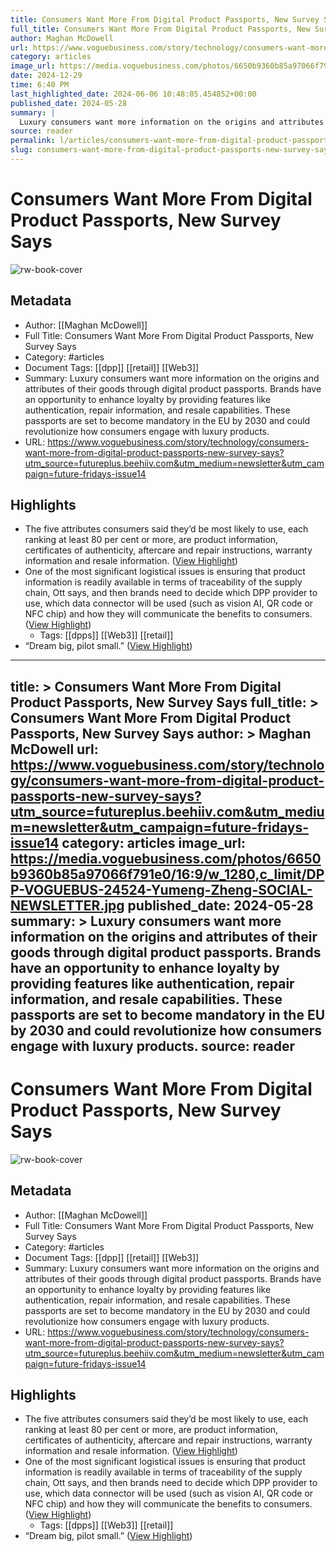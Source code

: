 ```yaml
---
title: Consumers Want More From Digital Product Passports, New Survey Says
full_title: Consumers Want More From Digital Product Passports, New Survey Says
author: Maghan McDowell
url: https://www.voguebusiness.com/story/technology/consumers-want-more-from-digital-product-passports-new-survey-says?utm_source=futureplus.beehiiv.com&utm_medium=newsletter&utm_campaign=future-fridays-issue14
category: articles
image_url: https://media.voguebusiness.com/photos/6650b9360b85a97066f791e0/16:9/w_1280,c_limit/DPP-VOGUEBUS-24524-Yumeng-Zheng-SOCIAL-NEWSLETTER.jpg
date: 2024-12-29
time: 6:40 PM
last_highlighted_date: 2024-06-06 10:48:05.454852+00:00
published_date: 2024-05-28
summary: |
  Luxury consumers want more information on the origins and attributes of their goods through digital product passports. Brands have an opportunity to enhance loyalty by providing features like authentication, repair information, and resale capabilities. These passports are set to become mandatory in the EU by 2030 and could revolutionize how consumers engage with luxury products.
source: reader
permalink: l/articles/consumers-want-more-from-digital-product-passports-new-survey-says
slug: consumers-want-more-from-digital-product-passports-new-survey-says
---
```

# Consumers Want More From Digital Product Passports, New Survey Says

![rw-book-cover](https://media.voguebusiness.com/photos/6650b9360b85a97066f791e0/16:9/w_1280,c_limit/DPP-VOGUEBUS-24524-Yumeng-Zheng-SOCIAL-NEWSLETTER.jpg)

## Metadata
- Author: [[Maghan McDowell]]
- Full Title: Consumers Want More From Digital Product Passports, New Survey Says
- Category: #articles
- Document Tags: [[dpp]] [[retail]] [[Web3]] 
- Summary: Luxury consumers want more information on the origins and attributes of their goods through digital product passports. Brands have an opportunity to enhance loyalty by providing features like authentication, repair information, and resale capabilities. These passports are set to become mandatory in the EU by 2030 and could revolutionize how consumers engage with luxury products.
- URL: https://www.voguebusiness.com/story/technology/consumers-want-more-from-digital-product-passports-new-survey-says?utm_source=futureplus.beehiiv.com&utm_medium=newsletter&utm_campaign=future-fridays-issue14

## Highlights
- The five attributes consumers said they’d be most likely to use, each ranking at least 80 per cent or more, are product information, certificates of authenticity, aftercare and repair instructions, warranty information and resale information. ([View Highlight](https://read.readwise.io/read/01hzn1va4pgwrt3ynmmefbsav9))
- One of the most significant logistical issues is ensuring that product information is readily available in terms of traceability of the supply chain, Ott says, and then brands need to decide which DPP provider to use, which data connector will be used (such as vision AI, QR code or NFC chip) and how they will communicate the benefits to consumers. ([View Highlight](https://read.readwise.io/read/01hzn1zdk99mpe76z5prsre46h))
    - Tags: [[dpps]] [[Web3]] [[retail]] 
- “Dream big, pilot small.” ([View Highlight](https://read.readwise.io/read/01hzn20jkbhwrd9de9fj5t0g6p))


---
title: >
  Consumers Want More From Digital Product Passports, New Survey Says
full_title: >
  Consumers Want More From Digital Product Passports, New Survey Says
author: >
  Maghan McDowell
url: https://www.voguebusiness.com/story/technology/consumers-want-more-from-digital-product-passports-new-survey-says?utm_source=futureplus.beehiiv.com&utm_medium=newsletter&utm_campaign=future-fridays-issue14
category: articles
image_url: https://media.voguebusiness.com/photos/6650b9360b85a97066f791e0/16:9/w_1280,c_limit/DPP-VOGUEBUS-24524-Yumeng-Zheng-SOCIAL-NEWSLETTER.jpg
published_date: 2024-05-28
summary: >
  Luxury consumers want more information on the origins and attributes of their goods through digital product passports. Brands have an opportunity to enhance loyalty by providing features like authentication, repair information, and resale capabilities. These passports are set to become mandatory in the EU by 2030 and could revolutionize how consumers engage with luxury products.
source: reader
---
# Consumers Want More From Digital Product Passports, New Survey Says

![rw-book-cover](https://media.voguebusiness.com/photos/6650b9360b85a97066f791e0/16:9/w_1280,c_limit/DPP-VOGUEBUS-24524-Yumeng-Zheng-SOCIAL-NEWSLETTER.jpg)

## Metadata
- Author: [[Maghan McDowell]]
- Full Title: Consumers Want More From Digital Product Passports, New Survey Says
- Category: #articles
- Document Tags: [[dpp]] [[retail]] [[Web3]] 
- Summary: Luxury consumers want more information on the origins and attributes of their goods through digital product passports. Brands have an opportunity to enhance loyalty by providing features like authentication, repair information, and resale capabilities. These passports are set to become mandatory in the EU by 2030 and could revolutionize how consumers engage with luxury products.
- URL: https://www.voguebusiness.com/story/technology/consumers-want-more-from-digital-product-passports-new-survey-says?utm_source=futureplus.beehiiv.com&utm_medium=newsletter&utm_campaign=future-fridays-issue14

## Highlights
- The five attributes consumers said they’d be most likely to use, each ranking at least 80 per cent or more, are product information, certificates of authenticity, aftercare and repair instructions, warranty information and resale information. ([View Highlight](https://read.readwise.io/read/01hzn1va4pgwrt3ynmmefbsav9))
- One of the most significant logistical issues is ensuring that product information is readily available in terms of traceability of the supply chain, Ott says, and then brands need to decide which DPP provider to use, which data connector will be used (such as vision AI, QR code or NFC chip) and how they will communicate the benefits to consumers. ([View Highlight](https://read.readwise.io/read/01hzn1zdk99mpe76z5prsre46h))
    - Tags: [[dpps]] [[Web3]] [[retail]] 
- “Dream big, pilot small.” ([View Highlight](https://read.readwise.io/read/01hzn20jkbhwrd9de9fj5t0g6p))


